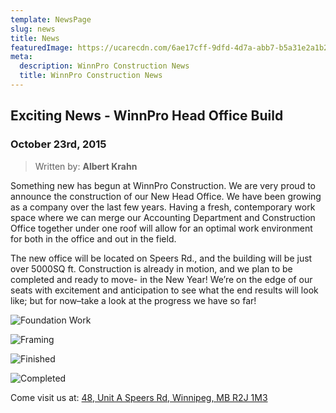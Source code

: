 ```yaml
---
template: NewsPage
slug: news
title: News
featuredImage: https://ucarecdn.com/6ae17cff-9dfd-4d7a-abb7-b5a31e2a1b2f/-/crop/1500x684/0,441/-/preview/
meta:
  description: WinnPro Construction News
  title: WinnPro Construction News
---
```

## Exciting News - WinnPro Head Office Build

### October 23rd, 2015

> Written by: **Albert Krahn**

Something new has begun at WinnPro Construction. We are very proud to announce the construction of our New Head Office. We have been growing as a company over the last few years. Having a fresh, contemporary work space where we can merge our Accounting Department and Construction Office together under one roof will allow for an optimal work environment for both in the office and out in the field.

The new office will be located on Speers Rd., and the building will be just over 5000SQ ft. Construction is already in motion, and we plan to be completed and ready to move- in the New Year! We’re on the edge of our seats with excitement and anticipation to see what the end results will look like; but for now–take a look at the progress we have so far!

![Foundation Work](https://ucarecdn.com/e57504a7-0363-4cd6-94b9-18619ff61812/ "Foundation")

![Framing](https://ucarecdn.com/9cf0ac6b-345e-40e4-8a92-0999f8df6857/ "Framing")

![Finished](https://ucarecdn.com/f1493805-0dab-4ffe-b9fb-23977aba36eb/ "Finished")

![Completed](https://ucarecdn.com/58a559d4-7424-4611-9162-dac64058de51/-/preview/-/enhance/41/ "Completed")

Come visit us at: [48, Unit A Speers Rd, Winnipeg, MB R2J 1M3](/contact)
